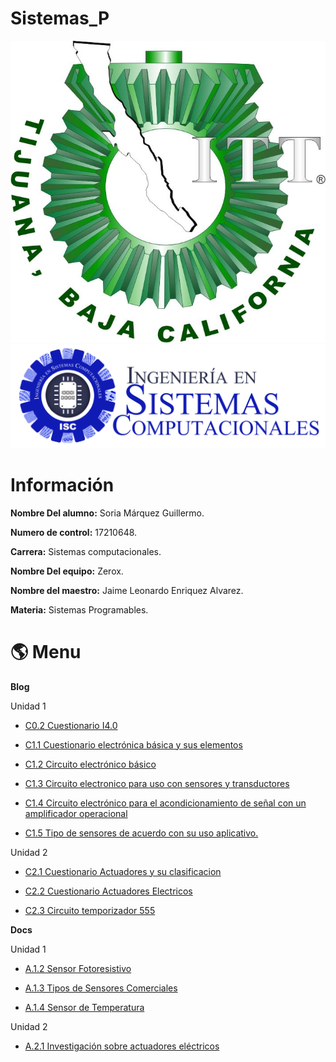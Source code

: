 # Sistemas_P
![Logotec](img/ITT.jpg)
![LogoIsc](img/ISC.png)

#  Información #

**Nombre Del alumno:** Soria Márquez Guillermo.

**Numero de control:** 17210648.

**Carrera:** Sistemas computacionales.

**Nombre Del equipo:** Zerox.

**Nombre del maestro:** Jaime Leonardo Enriquez Alvarez.

**Materia:** Sistemas Programables.

# :earth_americas: Menu #

**Blog**

Unidad 1
* [C0.2 Cuestionario I4.0](https://github.com/GuillermoSoria97/Sistemas_P/blob/master/blog/C0.2%20GuillermoSoriaMarquez_Zerox.md)

* [C1.1 Cuestionario electrónica básica y sus elementos](https://github.com/GuillermoSoria97/Sistemas_P/blob/master/blog/C1.1%20GuillermoSoriaMarquez_Zerox.md)

* [C1.2 Circuito electrónico básico](https://github.com/GuillermoSoria97/Sistemas_P/blob/master/blog/C1.2%20GuillermoSoriaMarquez_Zerox.md)
  
* [C1.3 Circuito electronico para uso con sensores y transductores](https://github.com/GuillermoSoria97/Sistemas_P/blob/master/blog/C1.3%20GuillermoSoriaMarquez_Zerox.md)

* [C1.4 Circuito electrónico para el acondicionamiento de señal con un amplificador operacional](https://github.com/GuillermoSoria97/Sistemas_P/blob/master/blog/C1.4%20GuillermoSoriaMarquez_Zerox.md)
  
* [C1.5 Tipo de sensores de acuerdo con su uso aplicativo.](https://github.com/GuillermoSoria97/Sistemas_P/blob/master/blog/C1.5%20GuillermoSoriaMarquez_Zerox.md)

Unidad 2
* [C2.1 Cuestionario Actuadores y su clasificacion](https://github.com/GuillermoSoria97/Sistemas_P/blob/master/blog/C2.1GuillermoSoriaMarquez_Zerox.md)

* [C2.2 Cuestionario Actuadores Electricos](https://github.com/GuillermoSoria97/Sistemas_P/blob/master/blog/C2.2GuillermoSoriaMarquez_Zerox.md)

* [C2.3 Circuito temporizador 555](https://github.com/GuillermoSoria97/Sistemas_P/blob/master/blog/C2.3GuillermoSoriaMarquez_Zerox.md)




**Docs**

Unidad 1
* [A.1.2 Sensor Fotoresistivo](https://github.com/GuillermoSoria97/Sistemas_P/blob/master/docs/A.1.2GuillermoSoriaMarquez_Zerox.md)

* [A.1.3 Tipos de Sensores Comerciales](https://github.com/GuillermoSoria97/Sistemas_P/blob/master/docs/A.1.3GuillermoSoriaMarquez_Zerox.md)

* [A.1.4 Sensor de Temperatura](https://github.com/GuillermoSoria97/Sistemas_P/blob/master/docs/A.1.4GuillermoSoriaMarquez_Zerox.md)

Unidad 2
* [A.2.1 Investigación sobre actuadores eléctricos](https://github.com/GuillermoSoria97/Sistemas_P/blob/master/docs/A2.1GuillermoSoriaMarquez_Zerox.md)
